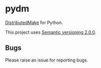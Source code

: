 # pydm
[DistributedMake](https://github.com/wkretzsch/DM) for Python.

This project uses [Semantic versioning 2.0.0](http://semver.org/spec/v2.0.0.html).

## Bugs

Please raise an issue for reporting bugs.
